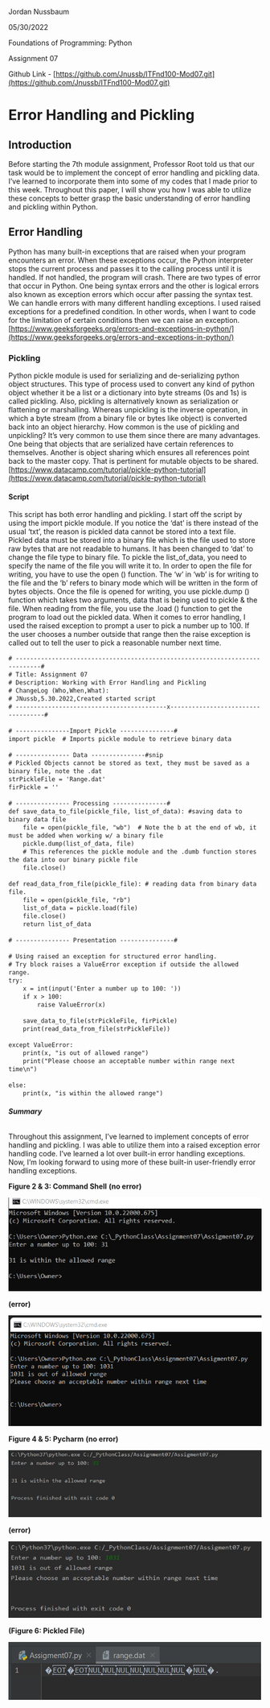 Jordan Nussbaum

05/30/2022

Foundations of Programming: Python

Assignment 07

Github Link -  [https://github.com/Jnussb/ITFnd100-Mod07.git](https://github.com/Jnussb/ITFnd100-Mod07.git)

# Error Handling and Pickling

## Introduction
Before starting the 7th module assignment, Professor Root told us that our task would be to implement the concept 
of error handling and pickling data. I’ve learned to incorporate them into some of my codes that I made prior to this 
week. Throughout this paper, I will show you how I was able to utilize these concepts to better grasp the basic understanding of 
error handling and pickling within Python.

## Error Handling
Python has many built-in exceptions that are raised when your program encounters an error. When these exceptions occur, the Python 
interpreter stops the current process and passes it to the calling process until it is handled. If not handled, the program will crash. 
There are two types of error that occur in Python. One being syntax errors and the other is logical errors also known as exception errors 
which occur after passing the syntax test. We can handle errors with many different handling exceptions. I used raised exceptions for a 
predefined condition. In other words, when I want to code for the limitation of certain conditions then we can raise an exception.
[https://www.geeksforgeeks.org/errors-and-exceptions-in-python/](https://www.geeksforgeeks.org/errors-and-exceptions-in-python/)

### Pickling
Python pickle module is used for serializing and de-serializing python object structures. This type of process used to convert any kind of 
python object whether it be a list or a dictionary into byte streams (0s and 1s) is called pickling. Also, pickling is alternatively known as 
serialization or flattening or marshalling. Whereas unpickling is the inverse operation, in which a byte stream (from a binary file or bytes like object) 
is converted back into an object hierarchy. How common is the use of pickling and unpickling? It’s very common to use them since there are many 
advantages. One being that objects that are serialized have certain references to themselves. Another is object sharing which ensures all references 
point back to the master copy. That is pertinent for mutable objects to be shared. 
[https://www.datacamp.com/tutorial/pickle-python-tutorial](https://www.datacamp.com/tutorial/pickle-python-tutorial)

#### Script
This script has both error handling and pickling. I start off the script by using the import pickle module. If you notice the ‘dat’ is there instead of 
the usual ‘txt’, the reason is pickled data cannot be stored into a text file. Pickled data must be stored into a binary file which is the file used to 
store raw bytes that are not readable to humans. It has been changed to ‘dat’ to change the file type to binary file. To pickle the list_of_data, you 
need to specify the name of the file you will write it to. In order to open the file for writing, you have to use the open () function. The ‘w’ in ‘wb’ 
is for writing to the file and the ‘b’ refers to binary mode which will be written in the form of bytes objects. Once the file is opened for writing, you 
use pickle.dump () function which takes two arguments, data that is being used to pickle & the file. When reading from the file, you use the .load () function 
to get the program to load out the pickled data. When it comes to error handling, I used the raised exception to prompt a user to pick a number up to 100. If 
the user chooses a number outside that range then the raise exception is called out to tell the user to pick a reasonable number next time.

```
# -----------------------------------------------------------------------------#
# Title: Assignment 07
# Description: Working with Error Handling and Pickling
# ChangeLog (Who,When,What):
# JNussb,5.30.2022,Created started script
# ------------------------------------------x-----------------------------------#

# ---------------Import Pickle ---------------#
import pickle  # Imports pickle module to retrieve binary data

# --------------- Data ---------------#snip
# Pickled Objects cannot be stored as text, they must be saved as a binary file, note the .dat
strPickleFile = 'Range.dat'
firPickle = ''

# --------------- Processing ---------------#
def save_data_to_file(pickle_file, list_of_data): #saving data to binary data file
    file = open(pickle_file, "wb")  # Note the b at the end of wb, it must be added when working w/ a binary file
    pickle.dump(list_of_data, file)
    # This references the pickle module and the .dumb function stores the data into our binary pickle file
    file.close()

def read_data_from_file(pickle_file): # reading data from binary data file.
    file = open(pickle_file, "rb")
    list_of_data = pickle.load(file)
    file.close()
    return list_of_data

# --------------- Presentation ---------------#

# Using raised an exception for structured error handling.
# Try block raises a ValueError exception if outside the allowed range.
try:
    x = int(input('Enter a number up to 100: '))
    if x > 100:
        raise ValueError(x)

    save_data_to_file(strPickleFile, firPickle)
    print(read_data_from_file(strPickleFile))

except ValueError:
    print(x, "is out of allowed range")
    print("Please choose an acceptable number within range next time\n")

else:
    print(x, "is within the allowed range")
```

###### **Summary**
Throughout this assignment, I’ve learned to implement concepts of error handling and pickling. I was able to utilize them into a raised 
exception error handling code. I’ve learned a lot over built-in error handling exceptions. Now, I’m looking forward to using more of these 
built-in user-friendly error handling exceptions. 

**Figure 2 & 3: Command Shell**
**(no error)**

![](2.jpg " ")

**(error)**

![](3.PNG " ")

**Figure 4 & 5: Pycharm**
**(no error)**

![](5.jpg " ")

**(error)**

![](6.jpg " ")

**(Figure 6: Pickled File)**

![](4.jpg " ")
